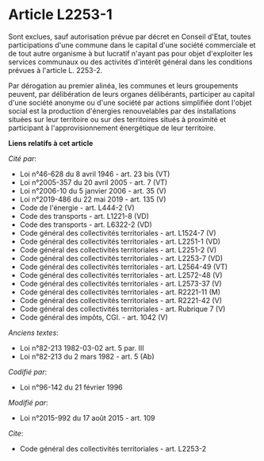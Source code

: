# Article L2253-1

Sont exclues, sauf autorisation prévue par décret en Conseil d'Etat, toutes participations d'une commune dans le capital
d'une société commerciale et de tout autre organisme à but lucratif n'ayant pas pour objet d'exploiter les services communaux
ou des activités d'intérêt général dans les conditions prévues à l'article L. 2253-2.

Par dérogation au premier alinéa, les communes et leurs groupements peuvent, par délibération de leurs organes délibérants,
participer au capital d'une société anonyme ou d'une société par actions simplifiée dont l'objet social est la production
d'énergies renouvelables par des installations situées sur leur territoire ou sur des territoires situés à proximité et
participant à l'approvisionnement énergétique de leur territoire.

**Liens relatifs à cet article**

_Cité par_:

  - Loi n°46-628 du 8 avril 1946 - art. 23 bis (VT)
  - Loi n°2005-357 du 20 avril 2005 - art. 7 (VT)
  - Loi n°2006-10 du 5 janvier 2006 - art. 35 (V)
  - Loi n°2019-486 du 22 mai 2019 - art. 135 (V)
  - Code de l'énergie - art. L444-2 (V)
  - Code des transports - art. L1221-8 (VD)
  - Code des transports - art. L6322-2 (VD)
  - Code général des collectivités territoriales - art. L1524-7 (V)
  - Code général des collectivités territoriales - art. L2251-1 (VD)
  - Code général des collectivités territoriales - art. L2251-2 (V)
  - Code général des collectivités territoriales - art. L2253-7 (VD)
  - Code général des collectivités territoriales - art. L2564-49 (VT)
  - Code général des collectivités territoriales - art. L2572-48 (V)
  - Code général des collectivités territoriales - art. L2573-37 (V)
  - Code général des collectivités territoriales - art. R2221-11 (M)
  - Code général des collectivités territoriales - art. R2221-42 (V)
  - Code général des collectivités territoriales - art. Rubrique 7 (V)
  - Code général des impôts, CGI. - art. 1042 (V)

_Anciens textes_:

  - Loi n°82-213 1982-03-02 art. 5 par. III
  - Loi n°82-213 du 2 mars 1982 - art. 5 (Ab)

_Codifié par_:

  - Loi n°96-142 du 21 février 1996

_Modifié par_:

  - Loi n°2015-992 du 17 août 2015 - art. 109

_Cite_:

  - Code général des collectivités territoriales - art. L2253-2
